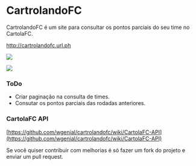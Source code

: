 # CartrolandoFC
CartrolandoFC é um site para consultar os pontos parciais do seu time no CartolaFC.

http://cartrolandofc.url.ph

![](https://raw.github.com/wgenial/cartrolandofc/master/images/site/screen1.png)

![](https://raw.github.com/wgenial/cartrolandofc/master/images/site/screen2.png)

### ToDo
- Criar paginação na consulta de times.
- Consutar os pontos parciais das rodadas anteriores.

### CartolaFC API

[https://github.com/wgenial/cartrolandofc/wiki/CartolaFC-API](https://github.com/wgenial/cartrolandofc/wiki/CartolaFC-API)

Se você quiser contribuir com melhorias é só fazer um fork do projeto e enviar um pull request.
